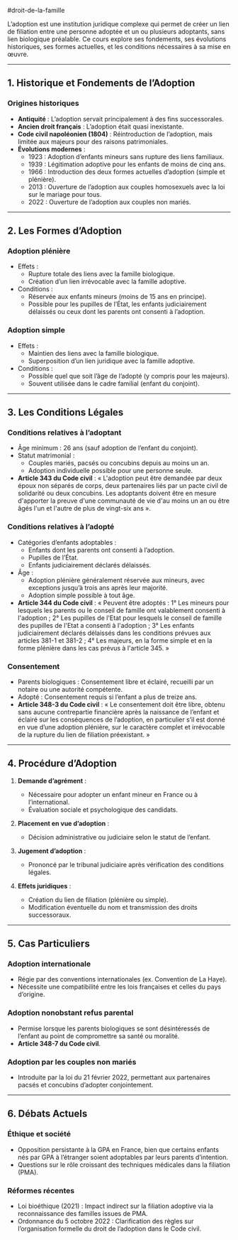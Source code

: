 #droit-de-la-famille 

L’adoption est une institution juridique complexe qui permet de créer un lien de filiation entre une personne adoptée et un ou plusieurs adoptants, sans lien biologique préalable. Ce cours explore ses fondements, ses évolutions historiques, ses formes actuelles, et les conditions nécessaires à sa mise en œuvre.

---

## **1. Historique et Fondements de l’Adoption**

### **Origines historiques**
- **Antiquité** : L’adoption servait principalement à des fins successorales.
- **Ancien droit français** : L’adoption était quasi inexistante.
- **Code civil napoléonien (1804)** : Réintroduction de l’adoption, mais limitée aux majeurs pour des raisons patrimoniales.
- **Évolutions modernes** :
  - 1923 : Adoption d’enfants mineurs sans rupture des liens familiaux.
  - 1939 : Légitimation adoptive pour les enfants de moins de cinq ans.
  - 1966 : Introduction des deux formes actuelles d’adoption (simple et plénière).
  - 2013 : Ouverture de l’adoption aux couples homosexuels avec la loi sur le mariage pour tous.
  - 2022 : Ouverture de l’adoption aux couples non mariés.

---

## **2. Les Formes d’Adoption**

### **Adoption plénière**
- Effets :
  - Rupture totale des liens avec la famille biologique.
  - Création d’un lien irrévocable avec la famille adoptive.
- Conditions :
  - Réservée aux enfants mineurs (moins de 15 ans en principe).
  - Possible pour les pupilles de l’État, les enfants judiciairement délaissés ou ceux dont les parents ont consenti à l’adoption.

### **Adoption simple**
- Effets :
  - Maintien des liens avec la famille biologique.
  - Superposition d’un lien juridique avec la famille adoptive.
- Conditions :
  - Possible quel que soit l’âge de l’adopté (y compris pour les majeurs).
  - Souvent utilisée dans le cadre familial (enfant du conjoint).

---

## **3. Les Conditions Légales**

### **Conditions relatives à l’adoptant**
- Âge minimum : 26 ans (sauf adoption de l’enfant du conjoint).
- Statut matrimonial :
  - Couples mariés, pacsés ou concubins depuis au moins un an.
  - Adoption individuelle possible pour une personne seule.
- **Article 343 du Code civil** : « L'adoption peut être demandée par deux époux non séparés de corps, deux partenaires liés par un pacte civil de solidarité ou deux concubins. Les adoptants doivent être en mesure d'apporter la preuve d'une communauté de vie d'au moins un an ou être âgés l'un et l'autre de plus de vingt-six ans ».

### **Conditions relatives à l’adopté**
- Catégories d’enfants adoptables :
  - Enfants dont les parents ont consenti à l’adoption.
  - Pupilles de l’État.
  - Enfants judiciairement déclarés délaissés.
- Âge :
  - Adoption plénière généralement réservée aux mineurs, avec exceptions jusqu’à trois ans après leur majorité.
  - Adoption simple possible à tout âge.
- **Article 344 du Code civil** : « Peuvent être adoptés : 1° Les mineurs pour lesquels les parents ou le conseil de famille ont valablement consenti à l'adoption ; 2° Les pupilles de l'Etat pour lesquels le conseil de famille des pupilles de l'Etat a consenti à l'adoption ; 3° Les enfants judiciairement déclarés délaissés dans les conditions prévues aux articles 381-1 et 381-2 ; 4° Les majeurs, en la forme simple et en la forme plénière dans les cas prévus à l'article 345. »

### **Consentement**
- Parents biologiques : Consentement libre et éclairé, recueilli par un notaire ou une autorité compétente.
- Adopté : Consentement requis si l’enfant a plus de treize ans.
- **Article 348-3 du Code civil** : « Le consentement doit être libre, obtenu sans aucune contrepartie financière après la naissance de l’enfant et éclairé sur les conséquences de l’adoption, en particulier s’il est donné en vue d’une adoption plénière, sur le caractère complet et irrévocable de la rupture du lien de filiation préexistant. »

---

## **4. Procédure d’Adoption**

1. **Demande d’agrément** :
   - Nécessaire pour adopter un enfant mineur en France ou à l’international.
   - Évaluation sociale et psychologique des candidats.

2. **Placement en vue d’adoption** :
   - Décision administrative ou judiciaire selon le statut de l’enfant.

3. **Jugement d’adoption** :
   - Prononcé par le tribunal judiciaire après vérification des conditions légales.

4. **Effets juridiques** :
   - Création du lien de filiation (plénière ou simple).
   - Modification éventuelle du nom et transmission des droits successoraux.

---

## **5. Cas Particuliers**

### **Adoption internationale**
- Régie par des conventions internationales (ex. Convention de La Haye).
- Nécessite une compatibilité entre les lois françaises et celles du pays d’origine.

### **Adoption nonobstant refus parental**
- Permise lorsque les parents biologiques se sont désintéressés de l’enfant au point de compromettre sa santé ou moralité.
- **Article 348-7 du Code civil**.

### **Adoption par les couples non mariés**
- Introduite par la loi du 21 février 2022, permettant aux partenaires pacsés et concubins d’adopter conjointement.

---

## **6. Débats Actuels**

### **Éthique et société**
- Opposition persistante à la GPA en France, bien que certains enfants nés par GPA à l’étranger soient adoptables par leurs parents d’intention.
- Questions sur le rôle croissant des techniques médicales dans la filiation (PMA).

### **Réformes récentes**
- Loi bioéthique (2021) : Impact indirect sur la filiation adoptive via la reconnaissance des familles issues de PMA.
- Ordonnance du 5 octobre 2022 : Clarification des règles sur l’organisation formelle du droit de l’adoption dans le Code civil.
